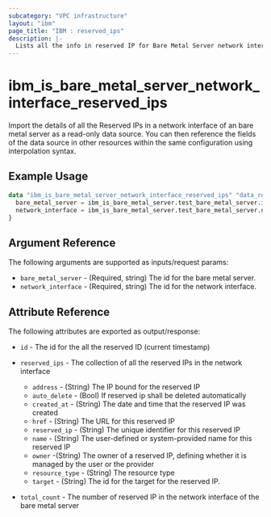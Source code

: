 ```yaml
---
subcategory: "VPC infrastructure"
layout: "ibm"
page_title: "IBM : reserved_ips"
description: |-
  Lists all the info in reserved IP for Bare Metal Server network interface.
---
```


# ibm\_is_bare_metal_server_network_interface_reserved_ips

Import the details of all the Reserved IPs in a network interface of an bare metal server as a read-only data source. You can then reference the fields of the data source in other resources within the same configuration using interpolation syntax.

## Example Usage

```terraform
data "ibm_is_bare_metal_server_network_interface_reserved_ips" "data_reserved_ips" {
  bare_metal_server = ibm_is_bare_metal_server.test_bare_metal_server.id
  network_interface = ibm_is_bare_metal_server.test_bare_metal_server.network_interfaces.0.id
}
```

## Argument Reference

The following arguments are supported as inputs/request params:

- `bare_metal_server` - (Required, string) The id for the bare metal server.
- `network_interface` - (Required, string) The id for the network interface.


## Attribute Reference

The following attributes are exported as output/response:

- `id` - The id for the all the reserved ID (current timestamp)
- `reserved_ips` - The collection of all the reserved IPs in the network interface
   - `address` - (String) The IP bound for the reserved IP
   - `auto_delete` - (Bool) If reserved ip shall be deleted automatically
   - `created_at` - (String) The date and time that the reserved IP was created
   - `href` - (String) The URL for this reserved IP
   - `reserved_ip` - (String) The unique identifier for this reserved IP
   - `name` - (String) The user-defined or system-provided name for this reserved IP
   - `owner` -(String)  The owner of a reserved IP, defining whether it is managed by the user or the provider
   - `resource_type` - (String) The resource type
   - `target` - (String) The id for the target for the reserved IP.

- `total_count` - The number of reserved IP in the network interface of the bare metal server
